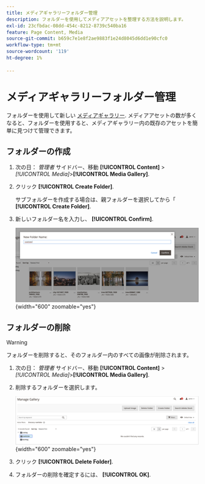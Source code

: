 ```yaml
---
title: メディアギャラリーフォルダー管理
description: フォルダーを使用してメディアアセットを整理する方法を説明します。
exl-id: 23cfbdac-08dd-454c-8212-8739c540ba16
feature: Page Content, Media
source-git-commit: b659c7e1e8f2ae9883f1e24d8045d6dd1e90cfc0
workflow-type: tm+mt
source-wordcount: '119'
ht-degree: 1%

---
```


# メディアギャラリーフォルダー管理

フォルダーを使用して新しい [メディアギャラリー](media-gallery.md). メディアアセットの数が多くなると、フォルダーを使用すると、メディアギャラリー内の既存のアセットを簡単に見つけて管理できます。

## フォルダーの作成

1. 次の日： _管理者_ サイドバー、移動 **[!UICONTROL Content]** > _[!UICONTROL Media]_>**[!UICONTROL Media Gallery]**.

1. クリック **[!UICONTROL Create Folder]**.

   サブフォルダーを作成する場合は、親フォルダーを選択してから「 **[!UICONTROL Create Folder]**.

1. 新しいフォルダー名を入力し、 **[!UICONTROL Confirm]**.

   ![新規フォルダ名](./assets/media-gallery-folder-name.png){width="600" zoomable="yes"}

## フォルダーの削除

>[!WARNING]
>
>フォルダーを削除すると、そのフォルダー内のすべての画像が削除されます。

1. 次の日： _管理者_ サイドバー、移動 **[!UICONTROL Content]** > _[!UICONTROL Media]_>**[!UICONTROL Media Gallery]**.

1. 削除するフォルダーを選択します。

   ![フォルダーを選択](./assets/media-gallery-selected-folder.png){width="600" zoomable="yes"}

1. クリック **[!UICONTROL Delete Folder]**.

1. フォルダーの削除を確定するには、 **[!UICONTROL OK]**.
